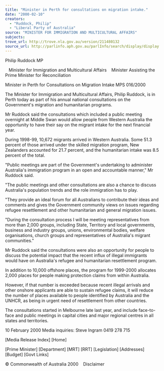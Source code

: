 ```yaml
---
title: "Minister in Perth for consultations on migration intake."
date: "2000-02-10"
creators:
  - "Ruddock, Philip"
  - "Liberal Party of Australia"
source: "MINISTER FOR IMMIGRATION AND MULTICULTURAL AFFAIRS"
subjects:
trove_url: http://trove.nla.gov.au/version/211480132
source_url: http://parlinfo.aph.gov.au/parlInfo/search/display/display.w3p;query=Id%3A%22media/pressrel/IFT06%22
---
```


 Philip Ruddock MP

    Minister for Immigration and Multicultural Affairs    Minister Assisting the Prime Minister for Reconciliation

 Minister in Perth for Consultations on Migration Intake MPS 016/2000

 The Minister for Immigration and Multicultural Affairs, Philip Ruddock, is in Perth today as part of his annual national consultations on the Government's migration and humanitarian programs.

 Mr Ruddock said the consultations which included a public meeting overnight at Middle Swan would allow people from Western Australia the opportunity to have their say on the migrant intake for the next financial year.

 During 1998-99, 10,672 migrants arrived in Western Australia. Some 51.3 percent of those arrived under the skilled migration program, New Zealanders accounted for 21.7 percent, and the humanitarian intake was 8.5 percent of the total.

 "Public meetings are part of the Government's undertaking to administer Australia's immigration program in an open and accountable manner," Mr Ruddock said.

 "The public meetings and other consultations are also a chance to discuss Australia's population trends and the role immigration has to play.

 "They provide an ideal forum for all Australians to contribute their ideas and comments and gives the Government community views on issues regarding refugee resettlement and other humanitarian and general migration issues.

 "During the consultation process I will be meeting representatives from more than 2,000 groups, including State, Territory and local governments, business and industry groups, unions, environmental bodies, welfare organisations, church groups and representatives of Australia's migrant communities."

 Mr Ruddock said the consultations were also an opportunity for people to discuss the potential impact that the recent influx of illegal immigrants would have on Australia's refugee and humanitarian resettlement program.

 In addition to 10,000 offshore places, the program for 1999-2000 allocates 2,000 places for people making protection claims from within Australia.

 However, if that number is exceeded because recent illegal arrivals and other onshore applicants are able to sustain refugee claims, it will reduce the number of places available to people identified by Australia and the UNHCR, as being in urgent need of resettlement from other countries.

 The consultations started in Melbourne late last year, and include face-to-face and public meetings in capital cities and major regional centres in all states and territories.

 10 February 2000 Media inquiries: Steve Ingram 0419 278 715

 [Media Release Index] [Home]

 [Prime Minister] [Department] [MRT] [RRT] [Legislation] [Addresses] [Budget] [Govt Links]

 © Commonwealth of Australia 2000    Disclaimer

